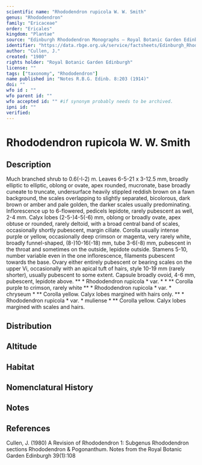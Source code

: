 ```yaml
---
scientific name: "Rhododendron rupicola W. W. Smith"
genus: "Rhododendron"
family: "Ericaceae"
order: "Ericales"
kingdom: "Plantae"
source: "Edinburgh Rhododendron Monographs – Royal Botanic Garden Edinburgh"
identifier: "https://data.rbge.org.uk/service/factsheets/Edinburgh_Rhododendron_Monographs.xhtml"
author: "Cullen, J."
created: "1980"
rights holder: "Royal Botanic Garden Edinburgh"
license: ""
tags: ["taxonomy", "Rhododendron"]
name published in: "Notes R.B.G. Edinb. 8:203 (1914)"
doi: ""
wfo id : ""
wfo parent id: ""
wfo accepted id: "" #if synonym probably needs to be archived.                      
ipni id: ""
verified:
---
```


                       

# Rhododendron rupicola W. W. Smith

## Description
Much branched shrub to 0.6(-l-2) m. Leaves 6-5-21 x 3-12.5 mm, broadly elliptic to elliptic, oblong or ovate, apex rounded, mucronate, base broadly cuneate to truncate, undersurface heavily stippled reddish brown on a fawn background, the scales overlapping to slightly separated, bicolorous, dark brown or amber and pale golden, the darker scales usually predominating. Inflorescence up to 6-flowered, pedicels lepidote, rarely pubescent as well, 2-4 mm. Calyx lobes (2-5-)4-5(-6) mm, oblong or broadly ovate, apex obtuse or rounded, rarely deltoid, with a broad central band of scales, occasionally shortly pubescent, margin ciliate. Corolla usually intense purple or yellow, occasionally deep crimson or magenta, very rarely white, broadly funnel-shaped, (8-)10-16(-18) mm, tube 3-6(-8) mm, pubescent in the throat and sometimes on the outside, lepidote outside. Stamens 5-10, number variable even in the one inflorescence, filaments pubescent towards the base. Ovary either entirely pubescent or bearing scales on the upper Vi, occasionally with an apical tuft of hairs, style 10-19 mm (rarely shorter), usually pubescent to some extent. Capsule broadly ovoid, 4-6 mm, pubescent, lepidote above. ** * Rhododendron rupicola * var. * * ** Corolla purple to crimson, rarely white ** * Rhododendron rupicola * var. * chryseum * ** Corolla yellow. Calyx lobes margined with hairs only. ** * Rhododendron rupicola * var. * muliense * ** Corolla yellow. Calyx lobes margined with scales and hairs.

## Distribution


## Altitude


## Habitat


## Nomenclatural History

                       
## Notes


## References

Cullen, J. (1980) A Revision of Rhododendron 1: Subgenus Rhododendron sections Rhododendron & Pogonanthum. Notes from the Royal Botanic Garden Edinburgh 39(1):108
